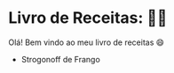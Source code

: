 # Livro de Receitas: :man_cook:

Olá! Bem vindo ao meu livro de receitas :smile:

- Strogonoff de Frango
